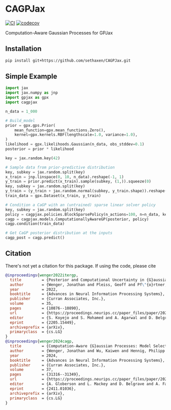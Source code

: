 # CAGPJax

[![CI](https://github.com/sethaxen/CAGPJax/actions/workflows/ci.yml/badge.svg)](https://github.com/sethaxen/CAGPJax/actions/workflows/ci.yml)
[![codecov](https://codecov.io/gh/sethaxen/CAGPJax/branch/main/graph/badge.svg)](https://codecov.io/gh/sethaxen/CAGPJax)

Computation-Aware Gaussian Processes for GPJax

## Installation

```bash
pip install git+https://github.com/sethaxen/CAGPJax.git
```

## Simple Example

```python
import jax
import jax.numpy as jnp
import gpjax as gpx
import cagpjax

n_data = 1_000

# Build_model
prior = gpx.gps.Prior(
    mean_function=gpx.mean_functions.Zero(),
    kernel=gpx.kernels.RBF(lengthscale=1.0, variance=1.0),
)
likelihood = gpx.likelihoods.Gaussian(n_data, obs_stddev=0.1)
posterior = prior * likelihood

key = jax.random.key(42)

# Sample data from prior-predictive distribution
key, subkey = jax.random.split(key)
x_train = jnp.linspace(0, 10, n_data).reshape(-1, 1)
y_train = prior.predict(x_train).sample(subkey, (1,)).squeeze(0)
key, subkey = jax.random.split(key)
y_train = (y_train + jax.random.normal(subkey, y_train.shape)).reshape(-1, 1)
train_data = gpx.Dataset(x_train, y_train)

# Condition a CaGP with an (untrained) sparse linear solver policy
key, subkey = jax.random.split(key)
policy = cagpjax.policies.BlockSparsePolicy(n_actions=100, n=n_data, key=subkey)
cagp = cagpjax.models.ComputationallyAwareGP(posterior, policy)
cagp.condition(train_data)

# Get CaGP posterior distribution at the inputs
cagp_post = cagp.predict()
```

## Citation

There's not yet a citation for this package.
If using the code, please cite

```bibtex
@inproceedings{wenger2022itergp,
  title         = {Posterior and Computational Uncertainty in {G}aussian Processes},
  author        = {Wenger, Jonathan and Pleiss, Geoff and Pf\"{o}rtner, Marvin and Hennig, Philipp and Cunningham, John P},
  year          = 2022,
  booktitle     = {Advances in Neural Information Processing Systems},
  publisher     = {Curran Associates, Inc.},
  volume        = 35,
  pages         = {10876--10890},
  url           = {https://proceedings.neurips.cc/paper_files/paper/2022/file/4683beb6bab325650db13afd05d1a14a-Paper-Conference.pdf},
  editor        = {S. Koyejo and S. Mohamed and A. Agarwal and D. Belgrave and K. Cho and A. Oh},
  eprint        = {2205.15449},
  archiveprefix = {arXiv},
  primaryclass  = {cs.LG}
}
@inproceedings{wenger2024cagp,
  title         = {Computation-Aware {G}aussian Processes: Model Selection And Linear-Time Inference},
  author        = {Wenger, Jonathan and Wu, Kaiwen and Hennig, Philipp and Gardner, Jacob R. and Pleiss, Geoff and Cunningham, John P.},
  year          = 2024,
  booktitle     = {Advances in Neural Information Processing Systems},
  publisher     = {Curran Associates, Inc.},
  volume        = 37,
  pages         = {31316--31349},
  url           = {https://proceedings.neurips.cc/paper_files/paper/2024/file/379ea6eb0faad176b570c2e26d58ff2b-Paper-Conference.pdf},
  editor        = {A. Globerson and L. Mackey and D. Belgrave and A. Fan and U. Paquet and J. Tomczak and C. Zhang},
  eprint        = {2411.01036},
  archiveprefix = {arXiv},
  primaryclass  = {cs.LG}
}
```

